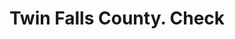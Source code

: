 ---
doi: 10.7916/D8PZ6N1G
date_other: '1910'
date_other_textual: 1910-1919
form: printed ephemera
genre:
- Checks (bank checks)
name:
- Twin Falls County
object_in_context_url: https://biggert.cul.columbia.edu/items/view/ave_biggert_01734
subject_hierarchical_geographic:
- Twin Falls, Idaho, United States
subject_name:
- Twin Falls County
title: Twin Falls County. Check
sort_title: Twin Falls County. Check
call_number: ave_biggert_01734
coordinates:
- 42.55555555555555,-114.47083333333333
pid: ave_biggert_01734
identifiers: ave_biggert_01734
thumbnail: https://derivativo-3.library.columbia.edu/iiif/2/ldpd:490794/full/!256,256/0/native.jpg
permalink: "/items/ave_biggert_01734/"
layout: iiif-image-page
---